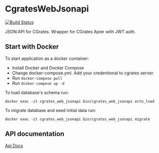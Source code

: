 # CgratesWebJsonapi
[![Build Status](https://travis-ci.org/max-konin/a2billing_rest_api.svg?branch=master)](https://travis-ci.org/cgrates-web/cgrates_web_jsonapi)

JSON:API for CGrates. Wrapper for CGrates Apier with JWT auth.

## Start with Docker

To start application as a docker container:
 * Install Docker and Docker Compose
 * Change docker-compose.yml. Add your credentional to cgrates server.
 * Run `docker-compose pull`
 * Run `dcoker-compose up -d`


 To load database's schema run:
 ```shell
 docker exec -it cgrates_web_jsonapi bin/cgrates_web_jsonapi ecto_load
 ```

To migrate database and seed initial data run:
```shell
docker exec -it cgrates_web_jsonapi bin/cgrates_web_jsonapi migrate
```

## API documentation
[Api Docs](https://github.com/cgrates-web/cgrates_web_jsonapi/blob/master/API.md)
